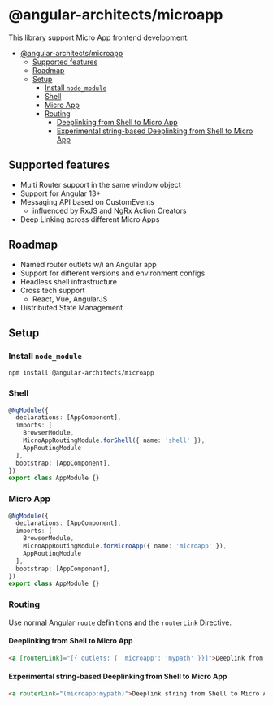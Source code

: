 # @angular-architects/microapp

This library support Micro App frontend development.

- [@angular-architects/microapp](#angular-architectsmicroapp)
  - [Supported features](#supported-features)
  - [Roadmap](#roadmap)
  - [Setup](#setup)
    - [Install `node_module`](#install-node_module)
    - [Shell](#shell)
    - [Micro App](#micro-app)
    - [Routing](#routing)
      - [Deeplinking from Shell to Micro App](#deeplinking-from-shell-to-micro-app)
      - [Experimental string-based Deeplinking from Shell to Micro App](#experimental-string-based-deeplinking-from-shell-to-micro-app)

## Supported features

- Multi Router support in the same window object
- Support for Angular 13+
- Messaging API based on CustomEvents
  - influenced by RxJS and NgRx Action Creators
- Deep Linking across different Micro Apps

## Roadmap

- Named router outlets w/i an Angular app
- Support for different versions and environment configs
- Headless shell infrastructure
- Cross tech support
  - React, Vue, AngularJS
- Distributed State Management

## Setup

### Install `node_module`

```
npm install @angular-architects/microapp 
```

### Shell
```typescript
@NgModule({
  declarations: [AppComponent],
  imports: [
    BrowserModule,
    MicroAppRoutingModule.forShell({ name: 'shell' }),
    AppRoutingModule
  ],
  bootstrap: [AppComponent],
})
export class AppModule {}
```

### Micro App
```typescript
@NgModule({
  declarations: [AppComponent],
  imports: [
    BrowserModule,
    MicroAppRoutingModule.forMicroApp({ name: 'microapp' }),
    AppRoutingModule
  ],
  bootstrap: [AppComponent],
})
export class AppModule {}
```

### Routing

Use normal Angular `route` definitions and the `routerLink` Directive.

#### Deeplinking from Shell to Micro App
```html
<a [routerLink]="[{ outlets: { 'microapp': 'mypath' }}]">Deeplink from Shell to Micro App -> mypath</a>
```

#### Experimental string-based Deeplinking from Shell to Micro App
```html
<a routerLink="(microapp:mypath)">Deeplink string from Shell to Micro App -> mypath</a>
```
